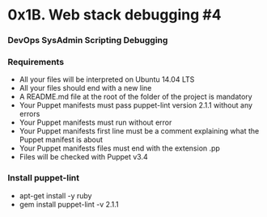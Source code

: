 # 0x1B. Web stack debugging #4

### DevOps SysAdmin Scripting Debugging

### Requirements
* All your files will be interpreted on Ubuntu 14.04 LTS
* All your files should end with a new line
* A README.md file at the root of the folder of the project is mandatory
* Your Puppet manifests must pass puppet-lint version 2.1.1 without any errors
* Your Puppet manifests must run without error
* Your Puppet manifests first line must be a comment explaining what the Puppet manifest is about
* Your Puppet manifests files must end with the extension .pp
* Files will be checked with Puppet v3.4

### Install **puppet-lint**
* apt-get install -y ruby
* gem install puppet-lint -v 2.1.1
